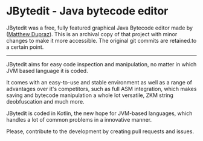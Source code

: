 # JBytedit - Java bytecode editor
JBytedit was a free, fully featured graphical Java Bytecode editor made by ([Matthew Dupraz](https://github.com/MattDupraz)). This is an archival copy of that project with minor changes to make it more accessible. The original git commits are retained.to a certain point.

--------


JBytedit aims for easy code inspection and manipulation, no matter in which JVM based language it is coded.

It comes with an easy-to-use and stable environment as well as a range of advantages over it's competitors, such as full ASM integration, which makes saving and bytecode manipulation a whole lot versatile, ZKM string deobfuscation and much more.  

JBytedit is coded in Kotlin, the new hope for JVM-based languages, which handles a lot of common problems in a innovative manner.  

Please, contribute to the development by creating pull requests and issues.
